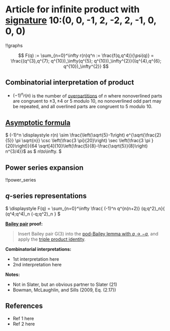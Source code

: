 # Article for infinite product with [signature](../product_signature.html) 10:(0, 0, -1, 2, -2, 2, -1, 0, 0, 0)

!!graphs

$$ F(q) := \sum_{n=0}^\infty r(n)q^n := \frac{f(q,q^4)}{\psi(q)} = \frac{(q^{3},q^{7}; q^{10})_\infty(q^{5}; q^{10})_\infty^{2}}{(q^{4},q^{6}; q^{10})_\infty^{2}} $$

## Combinatorial interpretation of product

- $(-1)^n r(n)$ is the number of [overpartitions](../partitions.html#overpartitions) of $n$ where nonoverlined parts are congruent to $\pm 3, \pm 4$ or $5$ modulo 10, no nonoverlined odd part may be repeated, and all overlined parts are congruent to $5$ modulo $10$.

## [Asymptotic formula](../asymptotics.html)

$ (-1)^n \displaystyle r(n) \sim \frac{\left(\sqrt{5}-1\right) e^{\sqrt{\frac{2}{5}} \pi  \sqrt{n}} \csc \left(\frac{3 \pi}{20}\right) \sec \left(\frac{3 \pi }{20}\right)}{64 \sqrt[4]{10}\left(\frac{5}{8}-\frac{\sqrt{5}}{8}\right) n^{3/4}}$ as $ n\to\infty. $

## Power series expansion

!!power_series

## $q$-series representations

$ \displaystyle F(q) = \sum_{n=0}^\infty \frac{ (-1)^n q^{n(n+2)} (q;q^2)_n}{ (q^4;q^4)_n (-q;q^2)_n  } $

**[Bailey pair](../Bailey_pairs.html) proof:**
> Insert Bailey pair G(3) into the [pod-Bailey lemma with $q\to -q$](../Bailey_pairs.html#pod_Bailey_lemma), and apply the [triple product identity](../q-series.html#triple_product).

**Combinatorial interpretations:**
- 1st interpretation here
- 2nd interpretation here
    
**Notes:**
- Not in Slater, but an obvious partner to Slater (21)
- Bowman, McLaughlin, and Sills (2009, Eq. (2.17))

    
## References
- Ref 1 here
- Ref 2 here
